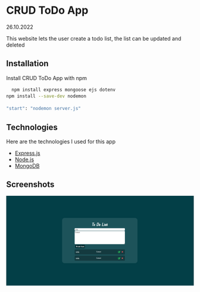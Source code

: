 
# CRUD ToDo App

26.10.2022

This website lets the user create a todo list, the list can be updated and deleted


## Installation

Install CRUD ToDo App with npm

```bash
  npm install express mongoose ejs dotenv
npm install --save-dev nodemon

"start": "nodemon server.js"
```
    
## Technologies

Here are the technologies I used for this app

- [Express.js](https://expressjs.com)
- [Node.js](https://nodejs.org/en/)
- [MongoDB](https://www.mongodb.com)

## Screenshots

![Login](https://raw.githubusercontent.com/gregorboznar/CRUD-To-Do/master/Screenshot.png?token=GHSAT0AAAAAABZCZNK6YZKF4DT3FW5NQMECY2ZIEYA)

